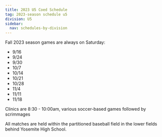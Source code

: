 ```yaml
---
title: 2023 U5 Coed Schedule
tag: 2023-season schedule u5
division: U5
sidebar:
  nav: schedules-by-division
---
```


Fall 2023 season games are always on Saturday:

* 9/16
* 9/24
* 9/30
* 10/7
* 10/14
* 10/21
* 10/28
* 11/4
* 11/11
* 11/18

Clinics are 8:30 - 10:00am, various soccer-based games followed by scrimmages

All matches are held within the partitioned baseball field in the lower fields
behind Yosemite High School.
